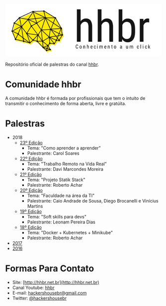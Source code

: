 <a href='http://hhbr.net.br'>
<img src='img/logo_hhbr_horizontal_transparente.png' style='margin: 0 auto;' alt='logo hhbr'>
</a>

Repositório oficial de palestras do canal [hhbr](http://youtube.com/hhbr-tech).

# Comunidade hhbr

A comunidade hhbr é formada por profissionais que tem o intuito de transmitir o conhecimento de forma aberta, livre e gratúita.

# Palestras
- 2018
    - [23º Edição](/palestras/2018/23_edicao.md)
        - Tema: "Como aprender a aprender"
        - Palestrante: Carol Soares
    - [22º Edição](/palestras/2018/22_edicao.md)
        - Tema: "Trabalho Remoto na Vida Real"
        - Palestrante: Davi Marcondes Moreira
    - [21º Edição](/palestras/2018/21_edicao.md)
        - Tema: "Projeto Statik Stack"
        - Palestrante: Roberto Achar
    - [20º Edição](/palestras/2018/20_edicao.md)
        - Tema: "Faculdade na área da TI"
        - Palestrante: Caio Andrade de Sousa, Diego Brocanelli e Vinícius Martins
    - [19º Edição](/palestras/2018/19_edicao.md)
        - Tema: "Soft skills para devs"
        - Palestrante: Leonam Pereira Dias
    - [18º Edição](/palestras/2018/18_edicao.md)
        - Tema: "Docker + Kubernetes + Minikube"
        - Palestrante: Roberto Achar
- [2017](/palestras/2017) 
- [2016](/palestras/2016) 

# Formas Para Contato
 - Site: [http://hhbr.net.br](http://hhbr.net.br)
 - Canal Youtube: [hhbr](https://youtube.com/hhbrtech)
 - E-mail: hackershousebr@gmail.com
 - Twitter: [@hackershousebr](twitter.com/hackershousebr)
